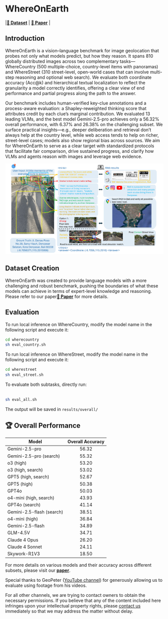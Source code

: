 # WhereOnEarth

|[**🤗 Dataset**](https://huggingface.co/datasets/tonyqian/WhereBench) | [**📖 Paper**](https://github.com/UCSC-VLAA/WhereBench/edit/main/README.md) |


## Introduction
WhereOnEarth is a vision–language benchmark for image geolocation that probes not only what models predict, but how they reason. It spans 810 globally distributed images across two complementary tasks—WhereCountry (500 multiple-choice, country-level items with panoramas) and WhereStreet (310 street-level, open-world cases that can involve multi-step reasoning and optional web search). We evaluate both coordinate accuracy (Acc@k) and hierarchical textual localization to reflect the granularity a model correctly identifies, offering a clear view of end performance and partial progress along the path to the answer.


Our benchmark includes human-verified key-clue annotations and a process-aware evaluation: a Shapley-reweighted thinking score that attributes credit by each clue’s marginal contribution. We evaluated 13 leading VLMs, and the best model Gemini-2.5-pro achieves only a 56.32% overall performance, with 6.37% and 26.38% on the challenging subset. We surface practical insights—e.g., deeper deliberation and retrieval don’t always help at the country level, while web access tends to help on richer, street-level cases; models also show regional bias across sources. We aim for WhereOnEarth to serve as a clear target with standardized protocols that facilitate fair comparison, drive sustained progress, and clarify how VLMs and agents reason with images and leverage web evidence.


![WhereOnEarth inference overview](asset/illustration_figure.png)


## Dataset Creation
WhereOnEarth was created to provide language models with a more challenging and robust benchmark, pushing the boundaries of what these models can achieve in terms of expert-level knowledge and reasoning. Please refer to our paper[**📖 Paper**]() for more details.


## Evaluation

To run local inference on WhereCountry, modify the model name in the following script and execute it:

```bash
cd wherecountry
sh eval_country.sh
```

To run local inference on WhereStreet, modify the model name in the following script and execute it:

```bash
cd wherestreet
sh eval_street.sh
```

To evaluate both subtasks, directly run:
```bash

sh eval_all.sh
```
The output will be saved in `results/overall/`

## 🏆 Overall Performance

| Model                     | Overall Accuracy |
| ------------------------- | :--------------: |
| Gemini-2.5-pro            |       56.32      |
| Gemini-2.5-pro (search)   |       55.32      |
| o3 (high)                 |       53.20      |
| o3 (high, search)         |       53.02      |
| GPT5 (high, search)       |       52.67      |
| GPT5 (high)               |       50.38      |
| GPT4o                     |       50.03      |
| o4-mini (high, search)    |       43.93      |
| GPT4o (search)            |       41.14      |
| Gemini-2.5-flash (search) |       38.51      |
| o4-mini (high)            |       36.84      |
| Gemini-2.5-flash          |       34.89      |
| GLM-4.5V                  |       34.71      |
| Claude 4 Opus             |       26.20      |
| Claude 4 Sonnet           |       24.11      |
| Skywork-R1V3              |       18.50      |

For more details on various models and their accuracy across different subsets, please visit our [**paper**]().


Special thanks to GeoPeter ([YouTube channel](https://www.youtube.com/GeoPeter)) for generously allowing us to evaluate using footage from his videos.

For all other channels, we are trying to contact owners to obtain the necessary permissions. If you believe that any of the content included here infringes upon your intellectual property rights, please [contact us](mailto:zh103512@ucf.edu) immediately so that we may address the matter without delay.


